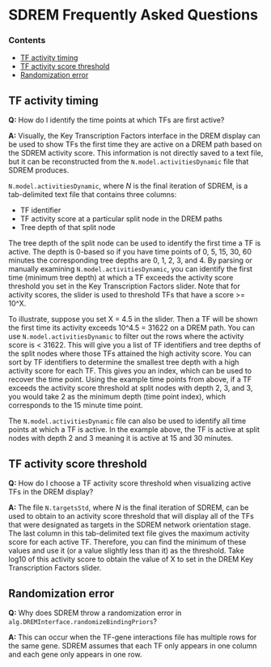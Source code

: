 # SDREM Frequently Asked Questions

### Contents
- [TF activity timing](#tftiming)
- [TF activity score threshold](#tfthreshold)
- [Randomization error](#randerror)


## <a id='tftiming'>TF activity timing</a>
**Q:** How do I identify the time points at which TFs are first active?

**A:** Visually, the Key Transcription Factors interface in the DREM display can be used to show TFs the first time they are active on a DREM path based on the SDREM activity score.  This information is not directly saved to a text file, but it can be reconstructed from the ```N.model.activitiesDynamic``` file that SDREM produces.

```N.model.activitiesDynamic```, where *N* is the final iteration of SDREM, is a tab-delimited text file that contains three columns:
- TF identifier
- TF activity score at a particular split node in the DREM paths
- Tree depth of that split node

The tree depth of the split node can be used to identify the first time a TF is active.  The depth is 0-based so if you have time points of 0, 5, 15, 30, 60 minutes the corresponding tree depths are 0, 1, 2, 3, and 4.  By parsing or manually examining ```N.model.activitiesDynamic```, you can identify the first time (minimum tree depth) at which a TF exceeds the activity score threshold you set in the Key Transcription Factors slider.  Note that for activity scores, the slider is used to threshold TFs that have a score >= 10^X.

To illustrate, suppose you set X = 4.5 in the slider.  Then a TF will be shown the first time its activity exceeds 10^4.5 = 31622 on a DREM path.  You can use ```N.model.activitiesDynamic``` to filter out the rows where the activity score is < 31622.  This will give you a list of TF identifiers and tree depths of the split nodes where those TFs attained the high activity score.  You can sort by TF identifiers to determine the smallest tree depth with a high activity score for each TF.  This gives you an index, which can be used to recover the time point.  Using the example time points from above, if a TF exceeds the activity score threshold at split nodes with depth 2, 3, and 3, you would take 2 as the minimum depth (time point index), which corresponds to the 15 minute time point.

The ```N.model.activitiesDynamic``` file can also be used to identify all time points at which a TF is active.  In the example above, the TF is active at split nodes with depth 2 and 3 meaning it is active at 15 and 30 minutes.


## <a id='tfthreshold'>TF activity score threshold</a>
**Q:** How do I choose a TF activity score threshold when visualizing active TFs in the DREM display?

**A:** The file ```N.targetsStd```, where *N* is the final iteration of SDREM, can be used to obtain to an activity score threshold that will display all of the TFs that were designated as targets in the SDREM network orientation stage.  The last column in this tab-delimited text file gives the maximum activity score for each active TF.  Therefore, you can find the minimum of these values and use it (or a value slightly less than it) as the threshold.  Take log10 of this activity score to obtain the value of X to set in the DREM Key Transcription Factors slider.


## <a id='randerror'>Randomization error</a>
**Q:** Why does SDREM throw a randomization error in ```alg.DREMInterface.randomizeBindingPriors```?

**A:** This can occur when the TF-gene interactions file has multiple rows for the same gene.  SDREM assumes that each TF only appears in one column and each gene only appears in one row.
